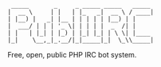 	 _____       _     _ _____ _____   _____ 
	|  __ \     | |   | |_   _|  __ \ / ____|
	| |__) |   _| |__ | | | | | |__) | |     
	|  ___/ | | | '_ \| | | | |  _  /| |     
	| |   | |_| | |_) | |_| |_| | \ \| |____ 
	|_|    \__,_|_.__/|_|_____|_|  \_\\_____|

Free, open, public PHP IRC bot system.